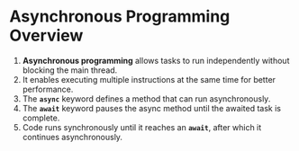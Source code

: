 # Asynchronous Programming Overview

1. **Asynchronous programming** allows tasks to run independently without blocking the main thread.  
2. It enables executing multiple instructions at the same time for better performance.  
3. The **`async`** keyword defines a method that can run asynchronously.  
4. The **`await`** keyword pauses the async method until the awaited task is complete.  
5. Code runs synchronously until it reaches an **`await`**, after which it continues asynchronously.  
